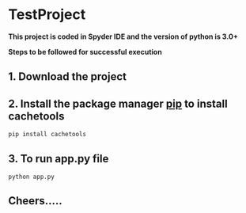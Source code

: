 # TestProject
**This project is coded in Spyder IDE and the version of python is 3.0+**

**Steps to be followed for successful execution**
## 1. Download the project
## 2. Install the package manager [pip](https://pip.pypa.io/en/stable/) to install cachetools
    pip install cachetools
## 3. To run app.py file 
    python app.py
## Cheers.....

